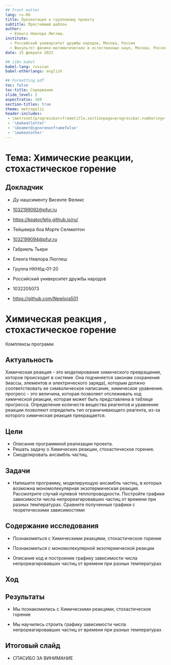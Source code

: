 ```yaml
---
## Front matter
lang: ru-RU
title: Презентация к групповому проекту
subtitle: Простейший шаблон
author:
  - Еленга Невлора Люглеш.
institute:
  - Российский университет дружбы народов, Москва, Россия
  - Факультет физико-математических и естественных наук, Москва, Россия
date: 15 февраля 2023

## i18n babel
babel-lang: russian
babel-otherlangs: english

## Formatting pdf
toc: false
toc-title: Содержание
slide_level: 2
aspectratio: 169
section-titles: true
theme: metropolis
header-includes:
 - \metroset{progressbar=frametitle,sectionpage=progressbar,numbering=fraction}
 - '\makeatletter'
 - '\beamer@ignorenonframefalse'
 - '\makeatother'
---
```


# Тема: Химические реакции, стохастическое горение

## Докладчик

  * Ду нашсименту Висенте Феликс
  * 1032199092@pfur.ru
  * https://kpatocfelix.github.io/ru/

  * Тейшеира боа Морте Селмилтон
  * 1032199094@pfur.ru

  * Габриель Тьери

  * Еленга Невлора Люглеш
  * Группа НКНбд-01-20
  * Российский университет дружбы народов
  * 1032205073
  * <https://github.com/Newlora501>


# Химическая реакция , стохастическое горение
Комплексы программ

## Актуальность

Химическая реакция - это моделирование химического превращения, которое происходит в системе .Она подчиняется законам сохранения (массы, элементов и электрического заряда), которым должно соответствовать ее символическое написание, химическое уравнение. прогресс - это величина, которая позволяет отслеживать ход химической реакции, которая может быть представлена в таблице прогресса. Определение количеств вещества реагентов и уравнение реакции позволяют определить тип ограничивающего реагента, из-за которого химическая реакция прекращается.


## Цели
- Описание программной реализации проекта.
- Решать задачу о Химических реакции, стохастическое горение.
- Смоделировать ансамбль частиц.

## Задачи

- Напишите программу, моделирующую ансамбль частиц, в которых
возможна мономолекулярная экзотермическая реакция. Рассмотрите случай нулевой теплопроводности. Постройте графики зависимости числа непрореагировавших частиц от времени при разных
температурах. Сравните полученные графики с теоретическими зависимостями


## Содержание исследования

-	Познакомиться с Химическими реакцями, стохастическое горение

- Познакомиться с мономолекулярной экзотермической реакции

- Описание код и построение графику зависимости числа непрореагировавших частиц от времени при разных температурах

## Ход


## Результаты

- Мы познакомились с Химическими реакцями, стохастическое горение

- Мы научились строить графику зависимости числа непрореагировавших частиц от времени при разных температурах



## Итоговый слайд

- СПАСИБО ЗА ВИНИМАНИЕ
